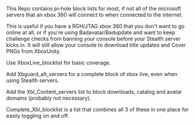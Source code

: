 This Repo contains pi-hole block lists for most, if not all of the microsoft servers that an xbox 360 will connect to when connected to the internet.

This is useful if you have a RGH/JTAG xbox 360 that you don't want to go online at all, or if you're using Badavatar/Badupdate and want to keep challenge checks from banning your console before your Stealth server kicks in. It will still allow your console to download title updates and Cover PNGs from XboxUnity.

Use XboxLive_blocklist for basic coverage.

Add Xbguard_alt_servers for a complete block of xbox live, even when using Stealth servers.

Add the Xbl_Content_servers list to block downloads, catalog and avatar domains (probably not necessary).

Complete_Xbl_blocklist is a list that combines all 3 of these in one place for easily toggling on and off.
